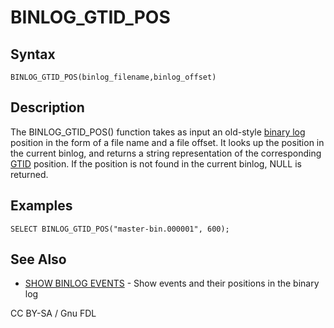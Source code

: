 # BINLOG\_GTID\_POS

## Syntax

```
BINLOG_GTID_POS(binlog_filename,binlog_offset)
```

## Description

The BINLOG\_GTID\_POS() function takes as input an old-style [binary log](../../../../../server-management/server-monitoring-logs/binary-log/) position in the form of a file name and a file offset. It looks up the position in the current binlog, and returns a string representation of the corresponding [GTID](../../../../../ha-and-performance/standard-replication/gtid.md) position. If the position is not found in the current binlog, NULL is returned.

## Examples

```
SELECT BINLOG_GTID_POS("master-bin.000001", 600);
```

## See Also

* [SHOW BINLOG EVENTS](../../../administrative-sql-statements/show/show-binlog-events.md) - Show events and their positions in the binary log

CC BY-SA / Gnu FDL
